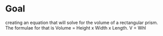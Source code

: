 # Goal
creating an equation that will solve for the volume of a rectangular prism.
The formulae for that is Volume = Height x Width x Length.
V = W*h*l
